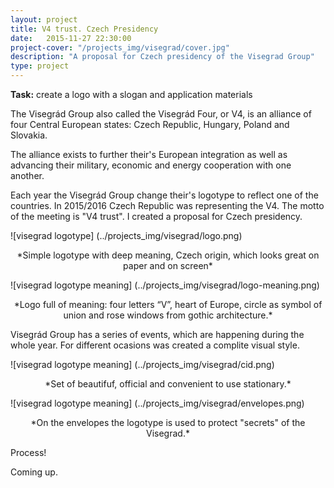 ```yaml
---
layout: project
title: V4 trust. Czech Presidency
date:   2015-11-27 22:30:00
project-cover: "/projects_img/visegrad/cover.jpg"
description: "A proposal for Czech presidency of the Visegrad Group"
type: project
---
```


**Task:** create a logo with a slogan and application materials </br>

The Visegrád Group also called the Visegrád Four, or V4, is an alliance of four Central European states: Czech Republic, Hungary, Poland and Slovakia.

The alliance exists to further their's European integration as well as advancing their military, economic and energy cooperation with one another.

Each year the Visegrád Group change their's logotype to reflect one of the countries. In 2015/2016 Czech Republic was representing the V4. The motto of the meeting is "V4 trust". I created a proposal for Czech presidency.

<span class="p500 phero">![visegrad logotype] (../projects_img/visegrad/logo.png)</span>

<center>*Simple logotype with deep meaning, Czech origin, which looks great on paper and on screen*</center>

<span class="p600">![visegrad logotype meaning] (../projects_img/visegrad/logo-meaning.png)</span>

<center>*Logo full of meaning: four letters “V”, heart of Europe, circle as symbol of union and rose windows from gothic architecture.*</center>

Visegrád Group has a series of events, which are happening during the whole year. For different ocasions was created a complite visual style.

<span class="p600">![visegrad logotype meaning] (../projects_img/visegrad/cid.png)</span>

<center>*Set of beautifuf, official and convenient to use stationary.*</center>

<span class="p600">![visegrad logotype meaning] (../projects_img/visegrad/envelopes.png)</span>

<center>*On the envelopes the logotype is used to protect "secrets" of the Visegrad.*</center>


Process!

Coming up.









